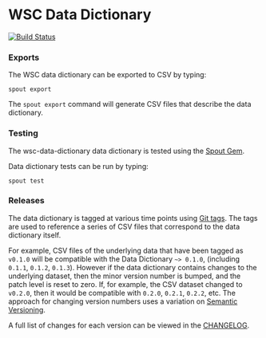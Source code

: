 WSC Data Dictionary
======================

[![Build Status](https://app.travis-ci.com/nsrr/wsc-data-dictionary.svg?branch=master)](https://travis-ci.com/github/nsrr/wsc-data-dictionary)

### Exports

The WSC data dictionary can be exported to CSV by typing:

```
spout export
```

The `spout export` command will generate CSV files that describe the data
dictionary.


### Testing

The wsc-data-dictionary data dictionary is tested using the
[Spout Gem](https://github.com/nsrr/spout).

Data dictionary tests can be run by typing:

```
spout test
```


### Releases

The data dictionary is tagged at various time points using
[Git tags](http://git-scm.com/book/en/Git-Basics-Tagging). The tags are used to
reference a series of CSV files that correspond to the data dictionary itself.

For example, CSV files of the underlying data that have been tagged as `v0.1.0`
will be compatible with the Data Dictionary `~> 0.1.0`,
(including `0.1.1`, `0.1.2`, `0.1.3`). However if the data dictionary contains
changes to the underlying dataset, then the minor version number is bumped, and
the patch level is reset to zero. If, for example, the CSV dataset changed to
`v0.2.0`, then it would be compatible with `0.2.0`, `0.2.1`, `0.2.2`, etc. The
approach for changing version numbers uses a variation on
[Semantic Versioning](http://semver.org).

A full list of changes for each version can be viewed in the
[CHANGELOG](https://github.com/nsrr/wsc-data-dictionary/blob/master/CHANGELOG.md).
